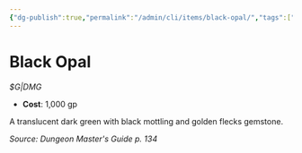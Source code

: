 ```yaml
---
{"dg-publish":true,"permalink":"/admin/cli/items/black-opal/","tags":["compendium/src/5e/dmg","item/gear/g-dmg"],"updated":"2025-01-11T15:32:15.093+00:00"}
---
```


# Black Opal
*$G|DMG*  

- **Cost**: 1,000 gp

A translucent dark green with black mottling and golden flecks gemstone.

*Source: Dungeon Master's Guide p. 134*
